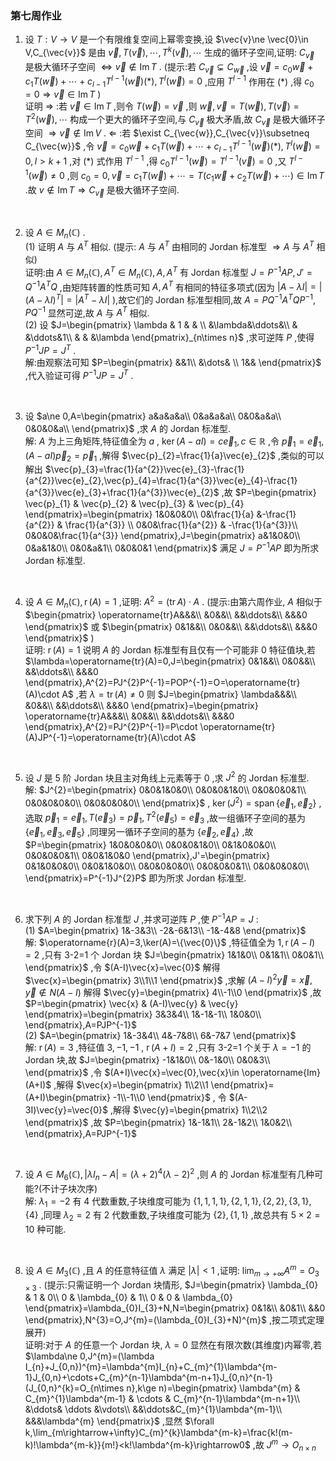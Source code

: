 ### 第七周作业

1. 设 $T:V\rightarrow V$ 是一个有限维复空间上幂零变换,设 $\vec{v}\ne \vec{0}\in V,C_{\vec{v}}$ 是由 $\vec{v},T(\vec{v}),\cdots,T^{k}(\vec{v}),\cdots$ 生成的循环子空间,证明: $C_{\vec{v}}$ 是极大循环子空间 $\Leftrightarrow \vec{v}\notin \operatorname{Im}T$ .
(提示:若 $C_{\vec{v}}\subsetneq C_{\vec{w}}$ ,设 $\vec{v}=c_{0}\vec{w}+c_{1}T(\vec{w})+\cdots+c_{l-1}T^{l-1}(\vec{w})(*),T^{l}(\vec{w})=0$ ,应用 $T^{l-1}$ 作用在 $(*)$ ,得 $c_{0}=0\Rightarrow \vec{v}\in \operatorname{Im}T$ )
    \
    证明 $\Rightarrow$ :若 $\vec{v}\in \operatorname{Im}T$ ,则令 $T(\vec{w})=\vec{v}$ ,则 $\vec{w},\vec{v}=T(\vec{w}),T(\vec{v})=T^{2}(\vec{w}),\cdots$ 构成一个更大的循环子空间,与 $C_{\vec{v}}$ 极大矛盾,故 $C_{\vec{v}}$ 是极大循环子空间 $\Rightarrow\vec{v}\notin \operatorname{Im}V$ .
    $\Leftarrow$ :若 $\exist C_{\vec{w}},C_{\vec{v}}\subsetneq C_{\vec{w}}$ ,令 $\vec{v}=c_{0}\vec{w}+c_{1}T(\vec{w})+\cdots+c_{l-1}T^{l-1}(\vec{w})(*),T^{l}(\vec{w})=0,l>k+1$ ,对 $(*)$ 式作用 $T^{l-1}$ ,得 $c_{0}T^{l-1}(\vec{w})=T^{l-1}(\vec{v})=0$ ,又 $T^{l-1}(\vec{w})\ne 0$ ,则 $c_{0}=0,\vec{v}=c_{1}T(\vec{w})+\cdots=T(c_{1}\vec{w}+c_{2}T(\vec{w})+\cdots)\in \operatorname{Im}T$ .故 $v\notin \operatorname{Im}T \Rightarrow C_{\vec{v}}$ 是极大循环子空间.
<br>

2. 设 $A\in M_{n}(\mathbb{C})$ .
    \
    (1) 证明 $A$ 与 $A^{T}$ 相似.
(提示: $A$ 与 $A^{T}$ 由相同的 Jordan 标准型 $\Rightarrow A$ 与 $A^{T}$ 相似)
    \
    证明:由 $A\in M_{n}(\mathbb{C}),A^{T}\in M_{n}(\mathbb{C}),A,A^{T}$ 有 Jordan 标准型 $J=P^{-1}AP,J'=Q^{-1}A^{T}Q$ ,由矩阵转置的性质可知 $A,A^{T}$ 有相同的特征多项式(因为 $|A-\lambda I|=|(A-\lambda I)^{T}|=|A^{T}-\lambda I|$ ),故它们的 Jordan 标准型相同,故 $A=PQ^{-1}A^{T}QP^{-1},PQ^{-1}$ 显然可逆,故 $A$ 与 $A^{T}$ 相似.
    \
    (2) 设 $J=\begin{pmatrix}
       \lambda  &   1   &   &   \\
                &\lambda&\ddots&\\
                &       &\ddots&1\\
                &       &      &\lambda 
    \end{pmatrix}_{n\times n}$ ,求可逆阵 $P$ ,使得 $P^{-1}JP=J^{T}$ .
    \
    解:由观察法可知 $P=\begin{pmatrix}
       &&1\\
       &\dots& \\
       1&&
    \end{pmatrix}$ ,代入验证可得 $P^{-1}JP=J^{T}$ .
<br>

3. 设 $a\ne 0,A=\begin{pmatrix}
    a&a&a&a\\
    0&a&a&a\\
    0&0&a&a\\
    0&0&0&a\\
\end{pmatrix}$ ,求 $A$ 的 Jordan 标准型.
    \
    解: $A$ 为上三角矩阵,特征值全为 $a$ , $\ker (A-aI)=c\vec{e}_{1},c\in \mathbb{R}$ ,令 $\vec{p}_{1}=\vec{e}_{1},(A-aI)\vec{p}_{2}=\vec{p}_{1}$ ,解得 $\vec{p}_{2}=\frac{1}{a}\vec{e}_{2}$ ,类似的可以解出 $\vec{p}_{3}=\frac{1}{a^{2}}\vec{e}_{3}-\frac{1}{a^{2}}\vec{e}_{2},\vec{p}_{4}=\frac{1}{a^{3}}\vec{e}_{4}-\frac{1}{a^{3}}\vec{e}_{3}+\frac{1}{a^{3}}\vec{e}_{2}$ ,故 $P=\begin{pmatrix}
       \vec{p}_{1}  &   \vec{p}_{2} &   \vec{p}_{3} &   \vec{p}_{4} 
    \end{pmatrix}=\begin{pmatrix}
       1&0&0&0\\
       0&\frac{1}{a}   &-\frac{1}{a^{2}}    &   \frac{1}{a^{3}} \\
       0&0&\frac{1}{a^{2}}  &   -\frac{1}{a^{3}}\\
       0&0&0&\frac{1}{a^{3}}
    \end{pmatrix},J=\begin{pmatrix}
       a&1&0&0\\
       0&a&1&0\\
       0&0&a&1\\
       0&0&0&1 
    \end{pmatrix}$ 满足 $J=P^{-1}AP$ 即为所求 Jordan 标准型.
<br>

4. 设 $A\in M_{n}(\mathbb{C}),\operatorname{r}(A)=1$ ,证明: $A^{2}=(\operatorname{tr} A)\cdot A$ .
(提示:由第六周作业, $A$ 相似于 $\begin{pmatrix}
    \operatorname{tr}A&&&\\
    &0&&\\
    &&\ddots&\\
    &&&0
\end{pmatrix}$ 或 $\begin{pmatrix}
    0&1&&\\
    0&0&&\\
    &&\ddots&\\
    &&&0
\end{pmatrix}$ )
    \
    证明: $\operatorname{r}(A)=1$ 说明 $A$ 的 Jordan 标准型有且仅有一个可能非 0 特征值块,若 $\lambda=\operatorname{tr}(A)=0,J=\begin{pmatrix}
    0&1&&\\
    0&0&&\\
    &&\ddots&\\
    &&&0
\end{pmatrix},A^{2}=PJ^{2}P^{-1}=POP^{-1}=O=\operatorname{tr}(A)\cdot A$ ,若 $\lambda=\operatorname{tr}(A)\ne 0$ 则 $J=\begin{pmatrix}
    \lambda&&&\\
    &0&&\\
    &&\ddots&\\
    &&&0
\end{pmatrix}=\begin{pmatrix}
    \operatorname{tr}A&&&\\
    &0&&\\
    &&\ddots&\\
    &&&0
\end{pmatrix},A^{2}=PJ^{2}P^{-1}=P\cdot \operatorname{tr}(A)JP^{-1}=\operatorname{tr}(A)\cdot A$ 
<br>

5. 设 $J$ 是 5 阶 Jordan 块且主对角线上元素等于 0 ,求 $J^{2}$ 的 Jordan 标准型.
    \
    解: $J^{2}=\begin{pmatrix}
       0&0&1&0&0\\ 
       0&0&0&1&0\\ 
       0&0&0&0&1\\ 
       0&0&0&0&0\\ 
       0&0&0&0&0\\ 
    \end{pmatrix}$ , $\ker(J^{2})=\operatorname{span}\{\vec{e}_{1},\vec{e}_{2}\}$ ,选取 $\vec{p}_{1}=\vec{e}_{1},T(\vec{e}_{3})=\vec{p}_{1},T^{2}(\vec{e}_{5})=\vec{e}_{3}$ ,故一组循环子空间的基为 $\{\vec{e}_{1},\vec{e}_{3},\vec{e}_{5}\}$ ,同理另一循环子空间的基为 $\{\vec{e}_{2},\vec{e}_{4}\}$ ,故 $P=\begin{pmatrix}
       1&0&0&0&0\\
        0&0&0&1&0\\
        0&1&0&0&0\\
        0&0&0&0&1\\
        0&0&1&0&0
    \end{pmatrix},J'=\begin{pmatrix}
       0&1&0&0&0\\ 
       0&0&1&0&0\\ 
       0&0&0&0&0\\ 
       0&0&0&0&1\\ 
       0&0&0&0&0\\ 
    \end{pmatrix}=P^{-1}J^{2}P$ 即为所求 Jordan 标准型.
<br>

6. 求下列 $A$ 的 Jordan 标准型 $J$ ,并求可逆阵 $P$ ,使 $P^{-1}AP=J$ :
    \
    (1) $A=\begin{pmatrix}
       1&-3&3\\
       -2&-6&13\\
       -1&-4&8 
    \end{pmatrix}$ 
    \
    解: $\operatorname{r}(A)=3,\ker(A)=\{\vec{0}\}$ ,特征值全为 $1,\operatorname{r}(A-I)=2$ ,只有 3-2=1 个 Jordan 块 $J=\begin{pmatrix}
       1&1&0\\
       0&1&1\\
       0&0&1\\
    \end{pmatrix}$ ,令 $(A-I)\vec{x}=\vec{0}$ 解得 $\vec{x}=\begin{pmatrix}
       3\\1\\1 
    \end{pmatrix}$ ,求解 $(A-I)^{2}\vec{y}=\vec{x},\vec{y}\notin N(A-I)$ 解得 $\vec{y}=\begin{pmatrix}
       4\\-1\\0 
    \end{pmatrix}$ ,故 $P=\begin{pmatrix}
       \vec{x}  &   (A-I)\vec{y}    &   \vec{y}
    \end{pmatrix}=\begin{pmatrix}
       3&3&4\\
       1&-1&-1\\
       1&0&0\\
    \end{pmatrix},A=PJP^{-1}$ 
    \
    (2) $A=\begin{pmatrix}
       1&-3&4\\
       4&-7&8\\
       6&-7&7 
    \end{pmatrix}$ 
    \
    解: $\operatorname{r}(A)=3$ ,特征值 $3,-1,-1$ , $\operatorname{r}(A+I)=2$ ,只有 3-2=1 个关于 $\lambda=-1$ 的 Jordan 块,故 $J=\begin{pmatrix}
       -1&1&0\\
       0&-1&0\\
       0&0&3\\
    \end{pmatrix}$ ,令 $(A+I)\vec{x}=\vec{0},\vec{x}\in \operatorname{Im}(A+I)$ ,解得 $\vec{x}=\begin{pmatrix}
       1\\2\\1 
    \end{pmatrix}=(A+I)\begin{pmatrix}
        -1\\-1\\0
    \end{pmatrix}$ , 令 $(A-3I)\vec{y}=\vec{0}$ ,解得 $\vec{y}=\begin{pmatrix}
       1\\2\\2 
    \end{pmatrix}$ ,故 $P=\begin{pmatrix}
       1&-1&1\\ 
       2&-1&2\\ 
       1&0&2\\ 
    \end{pmatrix},A=PJP^{-1}$ 
<br>

7. 设 $A\in M_{6}(\mathbb{C}),|\lambda I_{n}-A|=(\lambda+2)^{4}(\lambda-2)^{2}$ ,则 $A$ 的 Jordan 标准型有几种可能?(不计子块次序)
    \
    解: $\lambda_{1}=-2$ 有 4 代数重数,子块维度可能为 $\{1,1,1,1\},\{2,1,1\},\{2,2\},\{3,1\},\{4\}$ ,同理 $\lambda_{2}=2$ 有 2 代数重数,子块维度可能为 $\{2\},\{1,1\}$ ,故总共有 $5\times 2=10$ 种可能.
<br>

8. 设 $A\in M_{3}(\mathbb{C})$ ,且 $A$ 的任意特征值 $\lambda$ 满足 $|\lambda|<1$ ,证明: $\lim_{m\rightarrow+\infty}A^{m}=O_{3\times 3}$ .
(提示:只需证明一个 Jordan 块情形, $J=\begin{pmatrix}
    \lambda_{0} &   1   &   0\\
    0   &   \lambda_{0} &   1\\
    0   &   0   &   \lambda_{0}
\end{pmatrix}=\lambda_{0}I_{3}+N,N=\begin{pmatrix}
    0&1&\\
    &0&1\\
    &&0
\end{pmatrix},N^{3}=O,J^{m}=(\lambda_{0}I_{3}+N)^{m}$ ,按二项式定理展开)
    \
    证明:对于 $A$ 的任意一个 Jordan 块, $\lambda=0$ 显然在有限次数(其维度)内幂零,若 $\lambda\ne 0,J^{m}=(\lambda I_{n}+J_{0,n})^{m}=\lambda^{m}I_{n}+C_{m}^{1}\lambda^{m-1}J_{0,n}+\cdots+C_{m}^{n-1}\lambda^{m-n+1}J_{0,n}^{n-1}(J_{0,n}^{k}=O_{n\times n},k\ge n)=\begin{pmatrix}
       \lambda^{m}  &   C_{m}^{1}\lambda^{m-1}  &  \cdots  &    C_{m}^{n-1}\lambda^{m-n+1}\\
       &\ddots&  \ddots  &\vdots\\
       &&\ddots&C_{m}^{1}\lambda^{m-1}\\
       &&&\lambda^{m}
    \end{pmatrix}$ ,显然 $\forall k,\lim_{m\rightarrow+\infty}C_{m}^{k}\lambda^{m-k}=\frac{k!(m-k)!\lambda^{m-k}}{m!}<k!\lambda^{m-k}\rightarrow0$ ,故 $J^{m}\rightarrow O_{n\times n}$ 
